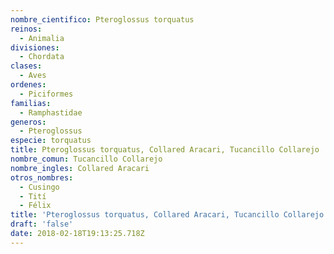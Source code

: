 ```yaml
---
nombre_cientifico: Pteroglossus torquatus
reinos:
  - Animalia
divisiones:
  - Chordata
clases:
  - Aves
ordenes:
  - Piciformes
familias:
  - Ramphastidae
generos:
  - Pteroglossus
especie: torquatus
title: Pteroglossus torquatus, Collared Aracari, Tucancillo Collarejo
nombre_comun: Tucancillo Collarejo
nombre_ingles: Collared Aracari
otros_nombres:
  - Cusingo
  - Tití
  - Félix
title: 'Pteroglossus torquatus, Collared Aracari, Tucancillo Collarejo'
draft: 'false'
date: 2018-02-18T19:13:25.718Z
---
```


